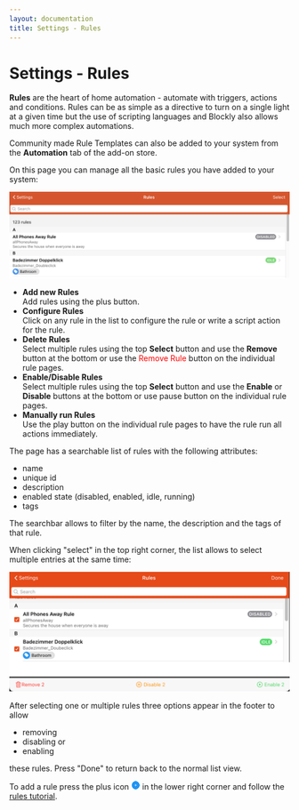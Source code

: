 ```yaml
---
layout: documentation
title: Settings - Rules
---
```


# Settings - Rules

<!-- START MAINUI SIDEBAR DOC - DO NOT REMOVE -->
**Rules** are the heart of home automation - automate with triggers, actions and conditions.
Rules can be as simple as a directive to turn on a single light at a given time but the use of scripting languages and Blockly also allows much more complex automations.

Community made Rule Templates can also be added to your system from the **Automation** tab of the add-on store.

On this page you can manage all the basic rules you have added to your system:

![rules-overview](../images/rules-overview.png)

- **Add new Rules**<br>
  Add rules using the <!--F7:blue plus_circle_fill --> plus button.
- **Configure Rules**<br>
  Click on any rule in the list to configure the rule or write a script action for the rule.
- **Delete Rules**<br>
  Select multiple rules using the top **Select** button and use the **Remove** button at the bottom or use the <span style="color: red">Remove Rule</span> button on the individual rule pages.
- **Enable/Disable Rules**<br>
  Select multiple rules using the top **Select** button and use the **Enable** or **Disable** buttons at the bottom or use <!--F7 pause_circle --> pause button on the individual rule pages.
- **Manually run Rules**<br>
  Use the <!--F7:blue play --> play button on the individual rule pages to have the rule run all actions immediately.
<!-- END MAINUI SIDEBAR DOC - DO NOT REMOVE -->

The page has a searchable list of rules with the following attributes:

- name
- unique id
- description
- enabled state (disabled, enabled, idle, running)
- tags

The searchbar allows to filter by the name, the description and the tags of that rule.

When clicking "select" in the top right corner, the list allows to select multiple entries at the same time:

![rules-selection](../images/rules-selection.png)

After selecting one or multiple rules three options appear in the footer to allow

- removing
- disabling or
- enabling

these rules.
Press "Done" to return back to the normal list view.

To add a rule press the plus icon ![add rule](../images/plus.png) in the lower right corner and follow the [rules tutorial]({{base}}/tutorial/rules_basic.html#create-the-rule).
